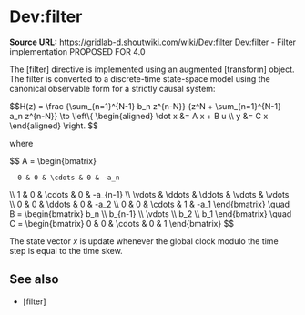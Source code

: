 # Dev:filter

**Source URL:** https://gridlab-d.shoutwiki.com/wiki/Dev:filter
Dev:filter \- Filter implementation  PROPOSED FOR 4.0 

The [filter] directive is implemented using an augmented [transform] object. The filter is converted to a discrete-time state-space model using the canonical observable form for a strictly causal system: 

$$H(z) = \frac {\sum_{n=1}^{N-1} b_n z^{n-N}} {z^N + \sum_{n=1}^{N-1} a_n z^{n-N}} \to \left\\{ \begin{aligned} \dot x &= A x + B u \\\ y &= C x \end{aligned} \right. $$

where 

$$ A = \begin{bmatrix} 
    
    
      0 & 0 & \cdots & 0 & -a_n
    

\\\ 1 & 0 & \cdots & 0 & -a_{n-1} \\\ \vdots & \ddots & \ddots & \vdots & \vdots \\\ 0 & 0 & \ddots & 0 & -a_2 \\\ 0 & 0 & \cdots & 1 & -a_1 \end{bmatrix} \quad B = \begin{bmatrix} b_n \\\ b_{n-1} \\\ \vdots \\\ b_2 \\\ b_1 \end{bmatrix} \quad C = \begin{bmatrix} 0 & 0 & \cdots & 0 & 1 \end{bmatrix} $$

The state vector _x_ is update whenever the global clock modulo the time step is equal to the time skew. 

## See also

  * [filter]

